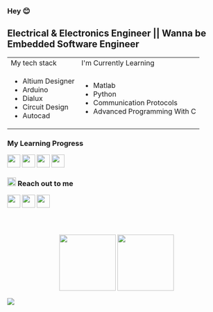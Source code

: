 ### Hey :blush:

## Electrical & Electronics Engineer || Wanna be Embedded Software Engineer

[Linkedin]: https://www.linkedin.com/in/-ayberk/
[E-mail]:  mailto:kenan.ayberk@hotmail.com
[Instagram]: https://www.instagram.com/kenanayberkozkan/
[Edabit]: https://edabit.com/user/rC8JBCi29XdaCYchk
[Hackerrank]: https://www.hackerrank.com/kenan_ayberk
[Sololearn]: https://www.sololearn.com/profile/6206230
[Udemy]: https://www.udemy.com/user/kenan-ayberk-ozkan/

<table>
    <tr>
        <td>My tech stack</td>
        <td >I'm Currently Learning</td>
    </tr>
    <tr>
        <td align ="left">
            <ul>
                <li>
                    Altium Designer
                </li>
                <li>
                    Arduino
                </li>
                <li>
                    Dialux
                </li>
                <li>
                    Circuit Design
                </li>
                <li>
                    Autocad
                </li>
            </ul>
        </td>
        <td>
            <ul>
                <li>
                    Matlab
                </li>
                <li>
                    Python
                </li>
                <li>
                    Communication Protocols
                </li>
                <li>
                    Advanced Programming With C
                </li>
            </ul>
        </td>
    </tr>
</table>

### My Learning Progress
[<img width="30" src="https://www.svgrepo.com/show/402059/letter-e.svg" align="center"/>][Edabit]
[<img width="30" src="https://www.svgrepo.com/show/306171/hackerrank.svg" align="center"/>][Hackerrank]
[<img width="30" src="https://seeklogo.com/images/S/sololearn-logo-98C11BA785-seeklogo.com.png" align="center"/>][Sololearn]
[<img width="30" src="https://www.vectorlogo.zone/logos/udemy/udemy-icon.svg" align="center"/>][Udemy]

### <img width="20" src="https://www.svgrepo.com/show/324660/dialog-chat-message-mail-email-letter-envelope.svg"/> Reach out to me
[<img width="30" src="https://www.svgrepo.com/show/138936/linkedin.svg" align="center"/>][Linkedin]
[<img width="30" src="https://www.svgrepo.com/show/190382/email-mail.svg" align="center"/>][E-mail]
[<img width="30" src="https://www.svgrepo.com/show/138884/instagram.svg" align="center"/>][Instagram]

<br />
<br />
<p align="center">
    <img height="130"
      src="https://github-readme-stats.vercel.app/api?username=AyberkOzkan&show_icons=true&theme=dracula&bg_color=21262D&hide=prs,issues,contribs&hide_border=true"
    />
    <img height="130"
      src="https://github-readme-stats.vercel.app/api/top-langs/?username=AyberkOzkan&layout=compact&theme=dracula&bg_color=21262D&hide_border=true"
    />    
  </p>
 <img src="https://komarev.com/ghpvc/?username=AyberkOzkan&color=blueviolet&style=plastic" align = "center"/>
  
  

  
